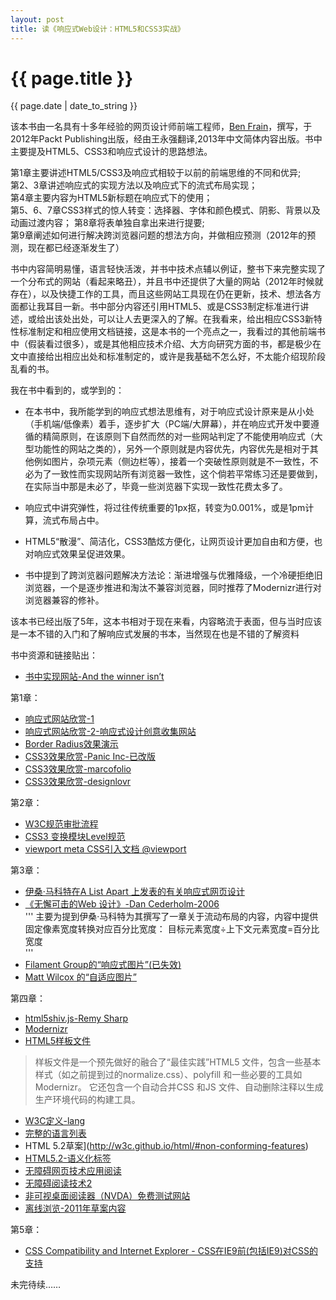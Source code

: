 ```yaml
---
layout: post
title: 读《响应式Web设计：HTML5和CSS3实战》
---
```


{{ page.title }}
================
<p class="meta">{{ page.date | date_to_string }}</p>

该本书由一名具有十多年经验的网页设计师前端工程师，[Ben Frain](www.benfrain.com)，撰写，于2012年Packt Publishing出版，经由王永强翻译,2013年中文简体内容出版。书中主要提及HTML5、CSS3和响应式设计的思路想法。

第1章主要讲述HTML5/CSS3及响应式相较于以前的前端思维的不同和优异;    
第2、3章讲述响应式的实现方法以及响应式下的流式布局实现；    
第4章主要内容为HTML5新标题在响应式下的使用；    
第5、6、7章CSS3样式的惊人转变：选择器、字体和颜色模式、阴影、背景以及动画过渡内容； 
第8章将表单独自拿出来进行提要;  
第9章阐述如何进行解决跨浏览器问题的想法方向，并做相应预测（2012年的预测，现在都已经逐渐发生了）

书中内容简明易懂，语言轻快活泼，并书中技术点辅以例证，整书下来完整实现了一个分布式的网站（看起来略丑），并且书中还提供了大量的网站（2012年时候就存在），以及快捷工作的工具，而且这些网站工具现在仍在更新，技术、想法各方面都让我耳目一新。书中部分内容还引用HTML5、或是CSS3制定标准进行讲述，或给出该处出处，可以让人去更深入的了解。在我看来，给出相应CSS3新特性标准制定和相应使用文档链接，这是本书的一个亮点之一，我看过的其他前端书中（假装看过很多），或是其他相应技术介绍、大方向研究方面的书，都是极少在文中直接给出相应出处和标准制定的，或许是我基础不怎么好，不太能介绍现阶段乱看的书。

我在书中看到的，或学到的：

* 在本书中，我所能学到的响应式想法思维有，对于响应式设计原来是从小处（手机端/低像素）着手，逐步扩大（PC端/大屏幕），并在响应式开发中要遵循的精简原则，在该原则下自然而然的对一些网站判定了不能使用响应式（大型功能性的网站之类的），另外一个原则就是内容优先，内容优先是相对于其他例如图片，杂项元素（侧边栏等），接着一个突破性原则就是不一致性，不必为了一致性而实现网站所有浏览器一致性，这个倘若平常练习还是要做到，在实际当中那是未必了，毕竟一些浏览器下实现一致性花费太多了。

* 响应式中讲究弹性，将过往传统重要的1px抠，转变为0.001%，或是1pm计算，流式布局占中。

* HTML5“散漫”、简洁化，CSS3酷炫方便化，让网页设计更加自由和方便，也对响应式效果呈促进效果。

* 书中提到了跨浏览器问题解决方法论：渐进增强与优雅降级，一个冷硬拒绝旧浏览器，一个是逐步推进和淘汰不兼容浏览器，同时推荐了Modernizr进行对浏览器兼容的修补。

该本书已经出版了5年，这本书相对于现在来看，内容略流于表面，但与当时应该是一本不错的入门和了解响应式发展的书本，当然现在也是不错的了解资料

书中资源和链接贴出：

*	[书中实现网站-And the winner isn’t](http://www.andthewinnerisnt.com/)	

第1章：	

*	[响应式网站欣赏-1](http://thinkvitamin.com/)   
*	[响应式网站欣赏-2-响应式设计创意收集网站](https://mediaqueri.es/)     
*	[Border Radius效果演示](https://testdrive-archive.azurewebsites.net/html5/borderradius/default.html)    
*	[CSS3效果欣赏-Panic Inc-已改版](https://panic.com/blog/)     
*	[CSS3效果欣赏-marcofolio](http://demo.marcofolio.net/3d_animation_css3/)    
*	[CSS3效果欣赏-designlovr](http://designlovr.com/)     

第2章：	

*	[W3C规范审批流程](http://www.w3.org/2005/10/Process-20051014/tr)    
*	[CSS3 变换模块Level规范](http://www.w3.org/TR/css3-3d-transforms/)     
*	[viewport meta CSS引入文档 @viewport](http://dev.w3.org/csswg/css-device-adapt/)       

第3章：	

*	[伊桑·马科特在A List Apart 上发表的有关响应式网页设计](http://www.alistapart.com/articles/responsive-web-design/)    
*	[《无懈可击的Web 设计》-Dan Cederholm-2006](https://book.douban.com/subject/1937913/)    
'''
主要为提到伊桑·马科特为其撰写了一章关于流动布局的内容，内容中提供固定像素宽度转换对应百分比宽度：
				目标元素宽度÷上下文元素宽度=百分比宽度	
'''
*	[Filament Group的“响应式图片”(已失效)](http://filamentgroup.com/lab/responsive_images_experi_menting_with_context_aware_image_sizing/)     
*	[Matt Wilcox 的“自适应图片”](http://adaptive-images.com/)      

第四章：    
*	[html5shiv.js-Remy Sharp](https://remysharp.com/2009/01/07/html5-enabling-script/)     
*	[Modernizr](http://www.modernizr.com)      
*	[HTML5样板文件](http://html5boilerplate.com/)     		

>样板文件是一个预先做好的融合了“最佳实践”HTML5 文件，包含一些基本样式（如之前提到过的normalize.css）、polyfill 和一些必要的工具如Modernizr。
>它还包含一个自动合并CSS 和JS 文件、自动删除注释以生成生产环境代码的构建工具。

*	[W3C定义-lang](http://dev.w3.org/html5/spec/Overview.html#attr-lang)           
*	[完整的语言列表](http://www.iana.org/assignments/language-subtag-registry)            
*	HTML 5.2草案](http://w3c.github.io/html/#non-conforming-features)       
*	[HTML5.2-语义化标签](http://w3c.github.io/html/sections.html#sections)       
*	[无障碍网页技术应用阅读](https://www.w3.org/WAI/intro/aria)    
*	[无障碍阅读技术2](https://www.w3.org/TR/wai-aria/roles#role_definitions)       
*	[非可视桌面阅读器（NVDA）免费测试网站](http://www.nvdaproject.org/)    
*	[离线浏览-2011年草案内容](https://www.w3.org/TR/2011/WD-html5-20110525/offline.html)			  

第5章：      

*	[CSS Compatibility and Internet Explorer - CSS在IE9前(包括IE9)对CSS的支持](https://msdn.microsoft.com/en-us/library/cc351024(v=vs.85).aspx)				



未完待续……




































